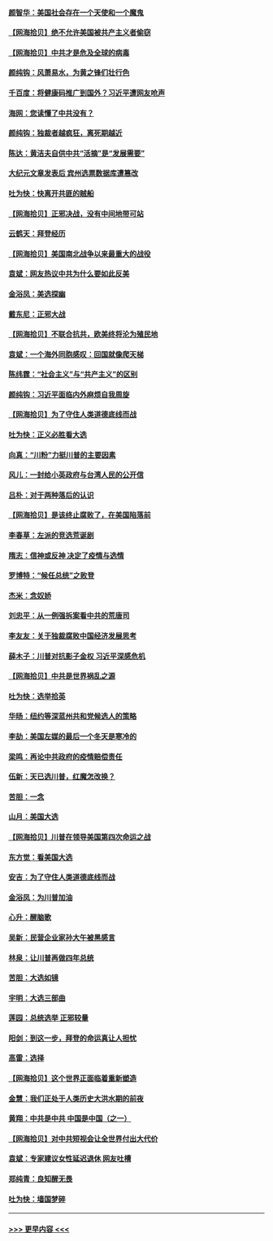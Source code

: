 #### [颜智华：美国社会存在一个天使和一个魔鬼](../pages/nsc993/n12574299.md?t=11260251) 
#### [【网海拾贝】绝不允许美国被共产主义者偷窃](../pages/nsc993/n12573396.md?t=11260251) 
#### [【网海拾贝】中共才是危及全球的病毒](../pages/nsc993/n12571204.md?t=11260251) 
#### [颜纯钩：风萧易水，为黄之锋们壮行色](../pages/nsc993/n12571487.md?t=11260251) 
#### [千百度：将健康码推广到国外？习近平遭网友呛声](../pages/nsc993/n12570808.md?t=11260251) 
#### [海网：您读懂了中共没有？](../pages/nsc993/n12570487.md?t=11260251) 
#### [颜纯钩：独裁者越疯狂，离死期越近](../pages/nsc993/n12569055.md?t=11260251) 
#### [陈达：黄洁夫自供中共“活摘”是“发展需要”](../pages/nsc993/n12568541.md?t=11260251) 
#### [大纪元文章发表后 宾州选票数据库遭篡改](../pages/nsc993/n12568105.md?t=11260251) 
#### [吐为快：快离开共匪的贼船](../pages/nsc993/n12568462.md?t=11260251) 
#### [【网海拾贝】正邪决战，没有中间地带可站](../pages/nsc993/n12568439.md?t=11260251) 
#### [云鹤天：拜登经历](../pages/nsc993/n12567294.md?t=11260251) 
#### [【网海拾贝】美国南北战争以来最重大的战役](../pages/nsc993/n12567247.md?t=11260251) 
#### [袁斌：网友热议中共为什么要如此反美](../pages/nsc993/n12567162.md?t=11260251) 
#### [金浴凤：美选探幽](../pages/nsc993/n12567147.md?t=11260251) 
#### [戴东尼：正邪大战](../pages/nsc993/n12567033.md?t=11260251) 
#### [【网海拾贝】不联合抗共，欧美终将沦为殖民地](../pages/nsc993/n12565068.md?t=11260251) 
#### [袁斌：一个海外同胞感叹：回国就像爬天梯](../pages/nsc993/n12564986.md?t=11260251) 
#### [陈纬霆：“社会主义”与“共产主义”的区别](../pages/nsc993/n12562417.md?t=11260251) 
#### [颜纯钩：习近平面临内外麻烦自我周旋](../pages/nsc993/n12563356.md?t=11260251) 
#### [【网海拾贝】为了守住人类道德底线而战](../pages/nsc993/n12562542.md?t=11260251) 
#### [吐为快：正义必胜看大选](../pages/nsc993/n12561967.md?t=11260251) 
#### [向真：“川粉”力挺川普的主要因素](../pages/nsc993/n12560774.md?t=11260251) 
#### [风儿：一封给小英政府与台湾人民的公开信](../pages/nsc993/n12560581.md?t=11260251) 
#### [吕朴：对于两种落后的认识](../pages/nsc993/n12560492.md?t=11260251) 
#### [【网海拾贝】是该终止腐败了，在美国陷落前](../pages/nsc993/n12559936.md?t=11260251) 
#### [李春草：左派的竞选荒诞剧](../pages/nsc993/n12558380.md?t=11260251) 
#### [隋志：信神或反神 决定了疫情与选情](../pages/nsc993/n12558255.md?t=11260251) 
#### [罗博特：“候任总统”之败登](../pages/nsc993/n12558189.md?t=11260251) 
#### [杰米：念奴娇](../pages/nsc993/n12558174.md?t=11260251) 
#### [刘忠平：从一例强拆案看中共的荒唐司](../pages/nsc993/n12558036.md?t=11260251) 
#### [李友友：关于独裁腐败中国经济发展思考](../pages/nsc993/n12558004.md?t=11260251) 
#### [薛木子：川普对抗影子金权 习近平深感危机](../pages/nsc993/n12557342.md?t=11260251) 
#### [【网海拾贝】中共是世界祸乱之源](../pages/nsc993/n12555353.md?t=11260251) 
#### [吐为快：选举拾英](../pages/nsc993/n12555041.md?t=11260251) 
#### [华旸：纽约等深蓝州共和党候选人的策略](../pages/nsc993/n12554309.md?t=11260251) 
#### [李劼：美国左媒的最后一个冬天是寒冷的](../pages/nsc993/n12552947.md?t=11260251) 
#### [梁鸣：再论中共政府的疫情赔偿责任](../pages/nsc993/n12553012.md?t=11260251) 
#### [伍新：天已选川普，红魔怎改换？](../pages/nsc993/n12552970.md?t=11260251) 
#### [苦胆：一念](../pages/nsc993/n12552957.md?t=11260251) 
#### [山月：美国大选](../pages/nsc993/n12552446.md?t=11260251) 
#### [【网海拾贝】川普在领导美国第四次命运之战](../pages/nsc993/n12551973.md?t=11260251) 
#### [东方觉：看美国大选](../pages/nsc993/n12551647.md?t=11260251) 
#### [安吉：为了守住人类道德底线而战](../pages/nsc993/n12551111.md?t=11260251) 
#### [金浴凤：为川普加油](../pages/nsc993/n12551085.md?t=11260251) 
#### [心升：醒脑歌](../pages/nsc993/n12550984.md?t=11260251) 
#### [吴新：民营企业家孙大午被黑感言](../pages/nsc993/n12550656.md?t=11260251) 
#### [林泉：让川普再做四年总统](../pages/nsc993/n12550640.md?t=11260251) 
#### [苦胆：大选如镜](../pages/nsc993/n12550630.md?t=11260251) 
#### [宇明：大选三部曲](../pages/nsc993/n12550603.md?t=11260251) 
#### [莲园：总统选举 正邪较量](../pages/nsc993/n12550594.md?t=11260251) 
#### [阳剑：到这一步，拜登的命运真让人担忧](../pages/nsc993/n12549093.md?t=11260251) 
#### [高雷：选择](../pages/nsc993/n12549087.md?t=11260251) 
#### [【网海拾贝】这个世界正面临着重新塑造](../pages/nsc993/n12548326.md?t=11260251) 
#### [金慧：我们正处于人类历史大洪水期的前夜](../pages/nsc993/n12547914.md?t=11260251) 
#### [黄翔：中共是中共 中国是中国（之一）](../pages/nsc993/n12547576.md?t=11260251) 
#### [【网海拾贝】对中共短视会让全世界付出大代价](../pages/nsc993/n12546043.md?t=11260251) 
#### [袁斌：专家建议女性延迟退休 网友吐槽](../pages/nsc993/n12545424.md?t=11260251) 
#### [郑纯青：良知醒无畏](../pages/nsc993/n12545394.md?t=11260251) 
#### [吐为快：墙国梦碎](../pages/nsc993/n12545309.md?t=11260251) 

----
#### [ >>> 更早内容 <<< ](../indexes/nsc993-earlier.md)
